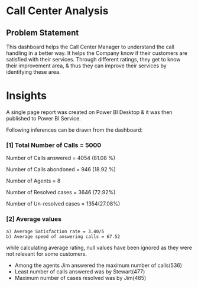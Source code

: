 # Call Center Analysis

## Problem Statement

This dashboard helps the Call Center Manager to  understand the call handling in a better way. It helps the Company know if their customers are satisfied with their services. Through different ratings, they get to know their improvement area, & thus they can improve their services by identifying these area. 

# Insights

A single page report was created on Power BI Desktop & it was then published to Power BI Service.

Following inferences can be drawn from the dashboard:

### [1] Total Number of Calls = 5000

   Number of Calls answered = 4054 (81.08 %)

   Number of Calls abondoned = 946 (18.92 %)

   Number of Agents = 8

   Number of Resolved cases = 3646 (72.92%)

   Number of Un-resolved cases = 1354(27.08%)

### [2] Average values

    a) Average Satisfaction rate = 3.40/5
    b) Average speed of answering calls = 67.52
    
  while calculating average rating, null values have been ignored as they were not relevant for some customers. 

- Among the agents Jim answered the maximum number of calls(536)
- Least number of calls answered was by Stewart(477)
- Maximum number of cases resolved was by Jim(485)
